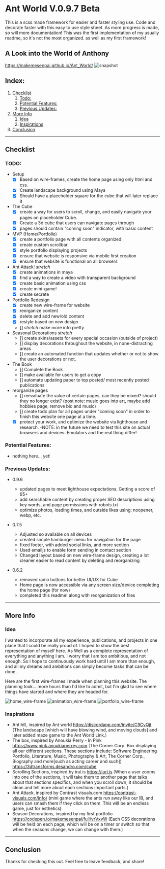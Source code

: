 # Ant World V.0.9.7 Beta
This is a scss made framework for easier and faster styling use. Code and decorate faster with this easy to use style
sheet. As more progress is made, so will more documentation! This was the first implementation of my usually readme, so it's not the most organized. as well as my first framework!

## A Look into the World of Anthony
https://makemesenpai.github.io/Ant_World/
![snapshot](./static/imgs/snapshot.webp)

## Index:
1. [Checklist](#checklist)
    1. [Todo:](#todo)
    2. [Potential Features:](#potential-features)
    3. [Previous Updates:](#previous-updates)
2. [More Info](#more-info)
    1. [Idea](#idea)
    2. [Inspirations](#inspirations)
3. [Conclusion](#conclusion)

___
## Checklist

### TODO:
- Setup
    - [x] Based on wire-frames, create the home page using only html and css.
    - [x] Create landscape background using Maya
    - [x] Should have a placeholder square for the cube that will later replace it
- The Cube
    - [x] create a way for users to scroll, change, and easily navigate your pages on placeholder Cube.
    - [x] Create a 3d cube that users can navigate pages through
    - [x] pages should contain "coming soon" indicator, with basic content
- MVP (Home/Portfolio)
    - [x] create a portfolio page with all contents organized
    - [x] create custom scrollbar
    - [x] style portfolio displaying projects
    - [x] ensure that website is responsive via mobile first creation
    - [x] ensure that website is functional on all browsers
- Ant Attack! *stretch*
    - [x] create animations in maya
    - [x] find a way to create a video with transparent background
    - [x] create basic animation using css
    - [x] create mini-game! 
    - [x] create secrete
- Portfolio Redesign
    - [x] create new wire-frame for website
    - [x] reorganize content
    - [x] delete and add new/old content
    - [x] restyle based on new design
    - [] *stretch* make more info pretty
- Seasonal Decorations *stretch*
    - [] create skins/assets for every special occasion (outside of project)
    - [] display decorations throughout the website, in none-distracting areas
    - [] create an automated function that updates whether or not to show the user decorations or not.
- The Book
    - [] Complete the Book
    - [] make available for users to get a copy
    - [] automate updating paper to top posted/ most recently posted publications
- reorganize pages
    - [] reevaluate the value of certain pages, can they be mixed? should they no longer exist? (post note: music goes into art, maybe add hobbies page, remove bio and music)
    - [] create todo plan for all pages under "coming soon" in order to finish this website one page at a time.
    - [x] protect your work, and optimize the website via lighthouse and research.
    -NOTE: in the future we need to test this site on actual browsers and devices. Emulators and the real thing differ!

### Potential Features:
- nothing here... yet!

### Previous Updates:
- 0.9.6 
    - updated pages to meet lighthouse expectations. Getting a score of 95+
    - add searchable content by creating proper SEO descriptions using key words, and page permissions with robots.txt
    - optimize photos, loading times, and outside likes using: noopener, webp, etc.

- 0.7.5
    - Adjusted so available on all devices
    - created simple hamburger menu for navigation for the page
    - fixed footer, with added social links, and more section
    - Used emailjs to enable form sending in contact section
    - Changed layout based on new wire-frame design, creating a lot cleaner easier to read content by  deleting and reorganizing

- 0.6.2
    - removed radio buttons for better UI/UX for Cube
    - Home page is now accessible via any screen size/device completing the home page (for now)
    - completed this readme! along with reorganization of files
___
## More Info

### Idea
I wanted to incorporate all my experience, publications, and projects in one place that I could be really proud of. I hoped to show the best representation of myself here. As Well as a complete representation of everything and anything I am. I worry that I am too ambitious, and not enough. So I hope to continuously work hard until I am more than enough, and all my dreams and ambitions can simply become tasks that can be done.

Here are the first wire-frames I made when planning this website. The planning took... more hours than I'd like to admit, but I'm glad to see where things have started and where they are headed for.

![home_wire-frame](./static/imgs/home_wireframe.webp)
![animation_wire-frame](./static/imgs/animation_wireframe.webp)
![portfolio_wire-frame](./static/imgs/portfolio_wireframe.webp)

### Inspirations
* Ant hill, inspired by Ant world https://discordapp.com/invite/C9CvQjt
(The landscape [which will have blowing wind, and moving clouds] and later added maze game to the Ant World Link.) 
* The box, inspired by Anoukia Perry - In Pink https://www.pink.anoukiaperrey.com
(The Corner Corp. Box displaying all our different sections. These sections include: Software 
Engineering Portfolio, Literature, Music, Photography & Art, The Corner Corp., Biography and 
more[such as acting career and such]) https://3dtransforms.desandro.com/cube 
* Scrolling Sections, inspired by irui.is https://iuri.is
(When a user zooms into one of the sections, it will take them to another page that talks about 
that sections specifics, and when you scroll down, it should be clean and tell more about each 
sections important parts.)
* Ant Attack, inspired by Contrast visuals.com https://contrast-visuals.com/info/
(mini game where the ants run away like our IB, and users can smash them if they click on them. 
This will be an endless game, just for esthetics)
* Season Decorations, inspired by my first portfolio https://codepen.io/makemesenpai/full/vrVxvW
(Each CSS decorations will be held on each page, which will be on a timer or switch so that when 
the seasons change, we can change with them.)

___
## Conclusion
Thanks for checking this out. Feel free to leave feedback, and share!